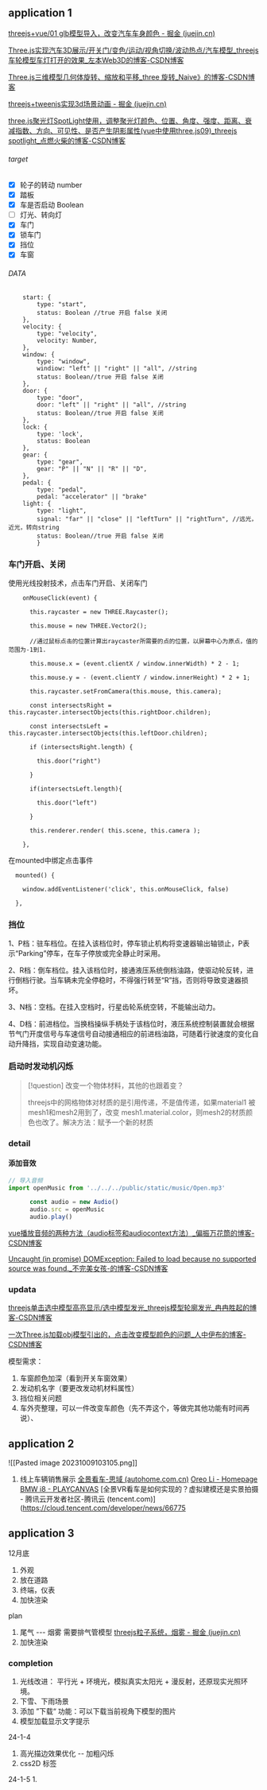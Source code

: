 ## application 1

[threejs+vue/01 glb模型导入，改变汽车车身颜色 - 掘金 (juejin.cn)](https://juejin.cn/post/7122000200851259429)

[Three.js实现汽车3D展示/开关门/变色/运动/视角切换/波动热点/汽车模型_threejs 车轮模型车灯打开的效果_左本Web3D的博客-CSDN博客](https://blog.csdn.net/baidu_29701003/article/details/125334202)


[Three.js三维模型几何体旋转、缩放和平移_three 旋转_Naive》的博客-CSDN博客](https://blog.csdn.net/qq_34568700/article/details/117703695)

[threejs+tweenjs实现3d场景动画 - 掘金 (juejin.cn)](https://juejin.cn/post/7028780379649605646#heading-3)

[three.js聚光灯SpotLight使用，调整聚光灯颜色、位置、角度、强度、距离、衰减指数、方向、可见性、是否产生阴影属性(vue中使用three.js09)_threejs spotlight_点燃火柴的博客-CSDN博客](https://blog.csdn.net/qw8704149/article/details/108541970)

###### target

- [x] 轮子的转动 number
- [x] 踏板
- [x] 车是否启动  Boolean
- [ ]  灯光、转向灯 
- [x] 车门
- [x] 锁车门
- [x] 挡位
- [x] 车窗

###### DATA

```JS
    start: {
        type: "start",
        status: Boolean //true 开启 false 关闭
    },
    velocity: {
        type: "velocity",
        velocity: Number,
    },
    window: {
        type: "window",
        windiow: "left" || "right" || "all", //string
        status: Boolean//true 开启 false 关闭
    },
    door: {
        type: "door",
        door: "left" || "right" || "all", //string
        status: Boolean//true 开启 false 关闭
    },
    lock: {
        type: 'lock',
        status: Boolean
    },
    gear: {
        type: "gear",
        gear: "P" || "N" || "R" || "D",
    },
    pedal: {
        type: "pedal",
        pedal: "accelerator" || "brake"
    light: {
        type: "light",
        signal: "far" || "close" || "leftTurn" || "rightTurn", //远光，近光，转向string
        status: Boolean//true 开启 false 关闭
        }
```


### 车门开启、关闭


使用光线投射技术，点击车门开启、关闭车门
```JS
    onMouseClick(event) {

      this.raycaster = new THREE.Raycaster();

      this.mouse = new THREE.Vector2();

      //通过鼠标点击的位置计算出raycaster所需要的点的位置，以屏幕中心为原点，值的范围为-1到1.

      this.mouse.x = (event.clientX / window.innerWidth) * 2 - 1;

      this.mouse.y = - (event.clientY / window.innerHeight) * 2 + 1;

      this.raycaster.setFromCamera(this.mouse, this.camera);

      const intersectsRight = this.raycaster.intersectObjects(this.rightDoor.children);

      const intersectsLeft = this.raycaster.intersectObjects(this.leftDoor.children);

      if (intersectsRight.length) {

        this.door("right")

      }

      if(intersectsLeft.length){

        this.door("left")

      }

      this.renderer.render( this.scene, this.camera );

    },
```

在mounted中绑定点击事件

```JS
  mounted() {

    window.addEventListener('click', this.onMouseClick, false)

  },
```

### 挡位

1、P档：驻车档位。在挂入该档位时，停车锁止机构将变速器输出轴锁止，P表示“Parking”停车，在车子停放或完全静止时采用。

2、R档：倒车档位。挂入该档位时，接通液压系统倒档油路，使驱动轮反转，进行倒档行驶。当车辆未完全停稳时，不得强行转至“R”挡，否则将导致变速器损坏。

3、N档：空档。在挂入空档时，行星齿轮系统空转，不能输出动力。

4、D档：前进档位。当换档操纵手柄处于该档位时，液压系统控制装置就会根据节气门开度信号与车速信号自动接通相应的前进档油路，可随着行驶速度的变化自动升降挡，实现自动变速功能。
### 启动时发动机闪烁

>[!question] 改变一个物体材料，其他的也跟着变？
>
>threejs中的网格物体对材质的是引用传递，不是值传递，如果material1 被 mesh1和mesh2用到了，改变 mesh1.material.color，则mesh2的材质颜色也改了。解决方法：赋予一个新的材质




### detail

#### 添加音效

```js
// 导入音频
import openMusic from '../../../public/static/music/Open.mp3'
```
```js
      const audio = new Audio()
      audio.src = openMusic
      audio.play()
```

[vue播放音频的两种方法（audio标签和audiocontext方法）_偏振万花筒的博客-CSDN博客](https://blog.csdn.net/weixin_44325637/article/details/89248110)

[Uncaught (in promise) DOMException: Failed to load because no supported source was found._不完美女孩-的博客-CSDN博客](https://blog.csdn.net/LJJONESEED/article/details/123838313)


### updata
[threejs单击选中模型高亮显示/选中模型发光_threejs模型轮廓发光_冉冉胜起的博客-CSDN博客](https://blog.csdn.net/qq_15023917/article/details/114366480)

[一次Three.js加载obj模型引出的，点击改变模型颜色的问题_人中伊布的博客-CSDN博客](https://blog.csdn.net/darkproc/article/details/80015901)

模型需求：
1. 车窗颜色加深（看到开关车窗效果）
2. 发动机名字（要更改发动机材料属性）
3. 挡位相关问题
4. 车外壳整理，可以一件改变车颜色（先不弄这个，等做完其他功能有时间再说）、

## application 2

![[Pasted image 20231009103105.png]]

1. 线上车辆销售展示
[全景看车-思域 (autohome.com.cn)](https://pano.autohome.com.cn/car/ext/25893?appversion=)
[Oreo Li - Homepage](https://oreo.ink/)
[BMW i8 - PLAYCANVAS](https://playcanv.as/p/RqJJ9oU9)
[全景VR看车是如何实现的？虚拟建模还是实景拍摄 - 腾讯云开发者社区-腾讯云 (tencent.com)](https://cloud.tencent.com/developer/news/66775

## application 3

12月底
1. 外观
2. 放在道路
3. 终端，仪表
4. 加快渲染

plan 
1. 尾气 --- 烟雾 需要排气管模型 [threejs粒子系统，烟雾 - 掘金 (juejin.cn)](https://juejin.cn/post/7088618695764738085)
2. 加快渲染 

### completion

1.  光线改进： 平行光  + 环境光，模拟真实太阳光 + 漫反射，还原现实光照环境。
2. 下雪、下雨场景
3. 添加 ”下载“ 功能：可以下载当前视角下模型的图片
4. 模型加载显示文字提示

24-1-4
1. 高光描边效果优化 -- 加粗闪烁
2. css2D 标签

24-1-5
1. 